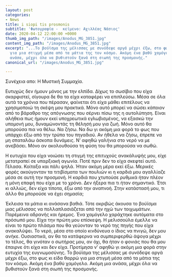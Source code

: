 ```yaml
---
layout: post
categories:
- News
title: i siopi tis prosmonis
subtitle: 'Φωτογραφία -  κείμενο: Αχιλλέας Νάσιος'
date: 2020-04-12 22:00:00 +0000
thumb_img_path: "/images/Anodus_MG_3851.jpg"
content_img_path: "/images/Anodus_MG_3851.jpg"
excerpt: "...Το βούϊσμα της μέλισσας με συνόδεψε αργά μέχρι έξω, στο φως κι είδα θαρρώ
  για μια στιγμή μέσα από τα μάτια της τον κόσμο. Ακόμη ένα βαθύ χαμόγελο. Ακόμη μια
  ανάσα, μέχρι όλα να βυθιστούν ξανά στη σιωπή της προσμονής."
canonical_url: "/images/Anodus_MG_3851.jpg"

---
```

Συνέχεια απο: Η Μυστική Συμμαχία.

Ευτυχώς δεν ήμουν μόνος με την ελπίδα. Δίχως το σωσίβιο που είχα σκαρφιστεί, σίγουρα δε θα τα είχα καταφέρει να επιπλεύσω. Μέσα σε όλα αυτά τα χρόνια που πέρασαν, φαίνεται ότι είχα μάθει επιτέλους να χρησιμοποιώ τη σκέψη μου πρακτικά. Μόνο αυτό μπορεί να σώσει κάποιον από το βάραθρο της απόγνωσης που σέρνει πίσω της η αυτολύπηση. Είναι αλήθεια πως ήμουν εκεί υποχρεωτικά εγλωβισμένος, να εξασκώ την υπομονή μου, δυναμώνοντάς τη θέλησή μου για ζωή. Μόνο αυτό θα μπορούσα πια να θέλω. Να ζήσω. Να δω γι ακόμη μια φορά το φως που υπάρχει έξω από την τρύπα του πηγαδιού. Αν ήθελα να ζήσω, έπρεπε να μη σπαταλάω άσκοπα δυνάμεις. Ν’ αφηθώ γαλήνια στο νερό να με ανεβάσει. Μόνο αν ακολουθούσα τη φύση του θα μπορούσα να σωθώ.

Η ευτυχία που είχα νοιώσει τη στιγμή της επιτυχούς ανακάλυψής μου, είχε μετατραπεί σε υπαρξιακή αγωνία. Ποτέ πριν δεν το είχα σκεφτεί αυτό. Γέλασα. Κοίταξα και πάλι ψηλά. Ήταν ακόμη μέρα εκεί έξω. Μερικές φορές ακούγονταν τα τιτιβίσματα των πουλιών κι η καρδιά μου αγαλλίαζε μέσα σε αυτή την προσμονή. Η καρδιά που χτυπούσε ρυθμικά ήταν πλέον η μόνη επαφή που είχα με το χρόνο. Δεν ήξερα πια τι ήταν σημαντικό. Έτσι κι αλλιώς, δεν είχα τίποτα, έξω από την αναπνοή. Στην κατάστασή μου, τι άλλο θα μπορούσε να έχει σημασία;

Έκλεισα τα μάτια κι ανάσανα βαθιά. Τότε ακριβώς άκουσα το βούϊσμα μιας μέλισσας να πολλαπλασιάζεται από την ηχώ των τοιχωμάτων. Παρέμεινα αδρανής και ήρεμος. Ένα χαμόγελο χαράχτηκε αυτόματα στο πρόσωπό μου. Είχα την πρώτη μου επίσκεψη. Η μελισσούλα έμελλε να είναι το πρώτο πλάσμα που θα γεύονταν το νερό της πηγής που είχα ανακαλύψει. Το νερό, μέσα στο οποίο κινδύνευα ο ίδιος να πνιγώ, δεν μου ανήκε. Ουσιαστικά, αν θα τα κατάφερνα να συμπεριφερθώ άψογα μέχρι το τέλος, θα γινόταν ο σωτήρας μου, αν όχι, θα ήταν ο φονιάς που θα μου έπαιρνε ότι είχα και δεν είχα. Προτίμησα ν’ αφηθώ γι ακόμη μια φορά στην ευτυχία της ευγνωμοσύνης. Το βούϊσμα της μέλισσας με συνόδεψε αργά μέχρι έξω, στο φως κι είδα θαρρώ για μια στιγμή μέσα από τα μάτια της τον κόσμο. Ακόμη ένα βαθύ χαμόγελο. Ακόμη μια ανάσα, μέχρι όλα να βυθιστούν ξανά στη σιωπή της προσμονής.